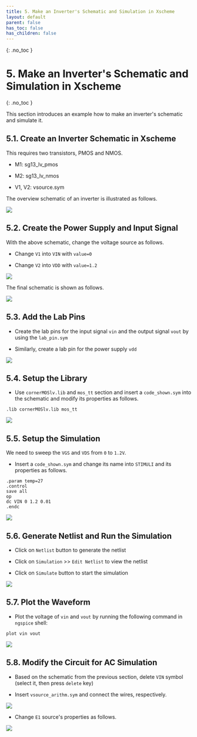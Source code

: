 ```yaml
---
title: 5. Make an Inverter's Schematic and Simulation in Xscheme
layout: default
parent: false
has_toc: false
has_children: false
---
```

{: .no_toc }
# 5. Make an Inverter's Schematic and Simulation in Xscheme

{: .no_toc }

<!-- <details open markdown="block">
  <summary>
    Table of contents
  </summary>
  {: .text-delta }
- TOC
{:toc}
</details> -->

This section introduces an example how to make an inverter's schematic and simulate it.

## 5.1. Create an Inverter Schematic in Xscheme

This requires two transistors, PMOS and NMOS.

- M1: sg13_lv_pmos

- M2: sg13_lv_nmos

- V1, V2: vsource.sym

The overview schematic of an inverter is illustrated as follows.

![](images/5.1-overview_inverter_schematic.png)

## 5.2. Create the Power Supply and Input Signal

With the above schematic, change the voltage source as follows.

- Change `V1` into `VIN` with `value=0`

- Change `V2` into `VDD` with `value=1.2`

![](images/5.2-change_power_and_input_signal.png)

The final schematic is shown as follows.

![](images/5.3-final_schematic.png)

## 5.3. Add the Lab Pins

- Create the lab pins for the input signal `vin` and the output signal `vout` by using the `lab_pin.sym`

- Similarly, create a lab pin for the power supply `vdd`

![](images/5.4-create_lab_pins.png)

## 5.4. Setup the Library

- Use `cornerMOSlv.lib` and `mos_tt` section and insert a `code_shown.sym` into the schematic and modify its properties as follows.

```
.lib cornerMOSlv.lib mos_tt
```

![](images/5.5-setup_library.png)

## 5.5. Setup the Simulation

We need to sweep the `VGS` and `VDS` from `0` to `1.2V`.

- Insert a `code_shown.sym` and change its name into `STIMULI` and its properties as follows.

```
.param temp=27
.control
save all
op
dc VIN 0 1.2 0.01
.endc
```

![](images/5.6-setup_simulation.png)

## 5.6. Generate Netlist and Run the Simulation

- Click on `Netlist` button to generate the netlist

- Click on `Simulation` >> `Edit Netlist` to view the netlist

- Click on `Simulate` button to start the simulation

![](images/5.7-generate_netlist_and_simulate.png)

## 5.7. Plot the Waveform

- Plot the voltage of `vin` and `vout` by running the following command in `ngspice` shell:

```
plot vin vout
```

![](images/5.8-plot_waveform.png)

## 5.8. Modify the Circuit for AC Simulation

- Based on the schematic from the previous section, delete `VIN` symbol (select it, then press `delete` key)

- Insert `vsource_arithm.sym` and connect the wires, respectively.

![](images/5.9-insert_arithm_symbol.png)

- Change `E1` source's properties as follows.

![](images/5.10-change_vsource_properties.png)
